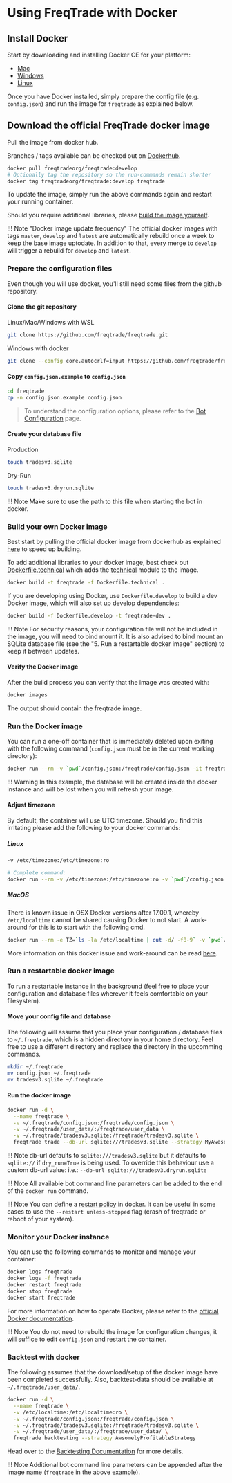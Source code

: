 # Using FreqTrade with Docker

## Install Docker

Start by downloading and installing Docker CE for your platform:

* [Mac](https://docs.docker.com/docker-for-mac/install/)
* [Windows](https://docs.docker.com/docker-for-windows/install/)
* [Linux](https://docs.docker.com/install/)

Once you have Docker installed, simply prepare the config file (e.g. `config.json`) and run the image for `freqtrade` as explained below.

## Download the official FreqTrade docker image

Pull the image from docker hub.

Branches / tags available can be checked out on [Dockerhub](https://hub.docker.com/r/freqtradeorg/freqtrade/tags/).

```bash
docker pull freqtradeorg/freqtrade:develop
# Optionally tag the repository so the run-commands remain shorter
docker tag freqtradeorg/freqtrade:develop freqtrade
```

To update the image, simply run the above commands again and restart your running container.

Should you require additional libraries, please [build the image yourself](#build-your-own-docker-image).

!!! Note "Docker image update frequency"
    The official docker images with tags `master`, `develop` and `latest` are automatically rebuild once a week to keep the base image uptodate.
    In addition to that, every merge to `develop` will trigger a rebuild for `develop` and `latest`.

### Prepare the configuration files

Even though you will use docker, you'll still need some files from the github repository.

#### Clone the git repository

Linux/Mac/Windows with WSL

```bash
git clone https://github.com/freqtrade/freqtrade.git
```

Windows with docker

```bash
git clone --config core.autocrlf=input https://github.com/freqtrade/freqtrade.git
```

#### Copy `config.json.example` to `config.json`

```bash
cd freqtrade
cp -n config.json.example config.json
```

> To understand the configuration options, please refer to the [Bot Configuration](configuration.md) page.

#### Create your database file

Production

```bash
touch tradesv3.sqlite
````

Dry-Run

```bash
touch tradesv3.dryrun.sqlite
```

!!! Note
    Make sure to use the path to this file when starting the bot in docker.

### Build your own Docker image

Best start by pulling the official docker image from dockerhub as explained [here](#download-the-official-docker-image) to speed up building.

To add additional libraries to your docker image, best check out [Dockerfile.technical](https://github.com/freqtrade/freqtrade/blob/develop/Dockerfile.technical) which adds the [technical](https://github.com/freqtrade/technical) module to the image.

```bash
docker build -t freqtrade -f Dockerfile.technical .
```

If you are developing using Docker, use `Dockerfile.develop` to build a dev Docker image, which will also set up develop dependencies:

```bash
docker build -f Dockerfile.develop -t freqtrade-dev .
```

!!! Note
    For security reasons, your configuration file will not be included in the image, you will need to bind mount it. It is also advised to bind mount an SQLite database file (see the "5. Run a restartable docker image" section) to keep it between  updates.

#### Verify the Docker image

After the build process you can verify that the image was created with:

```bash
docker images
```

The output should contain the freqtrade image.

### Run the Docker image

You can run a one-off container that is immediately deleted upon exiting with the following command (`config.json` must be in the current working directory):

```bash
docker run --rm -v `pwd`/config.json:/freqtrade/config.json -it freqtrade
```

!!! Warning
    In this example, the database will be created inside the docker instance and will be lost when you will refresh your image.

#### Adjust timezone

By default, the container will use UTC timezone.
Should you find this irritating please add the following to your docker commands:

##### Linux

``` bash
-v /etc/timezone:/etc/timezone:ro

# Complete command:
docker run --rm -v /etc/timezone:/etc/timezone:ro -v `pwd`/config.json:/freqtrade/config.json -it freqtrade
```

##### MacOS

There is known issue in OSX Docker versions after 17.09.1, whereby `/etc/localtime` cannot be shared causing Docker to not start. A work-around for this is to start with the following cmd.

```bash
docker run --rm -e TZ=`ls -la /etc/localtime | cut -d/ -f8-9` -v `pwd`/config.json:/freqtrade/config.json -it freqtrade
```

More information on this docker issue and work-around can be read [here](https://github.com/docker/for-mac/issues/2396).

### Run a restartable docker image

To run a restartable instance in the background (feel free to place your configuration and database files wherever it feels comfortable on your filesystem).

#### Move your config file and database

The following will assume that you place your configuration / database files to `~/.freqtrade`, which is a hidden directory in your home directory. Feel free to use a different directory and replace the directory in the upcomming commands.

```bash
mkdir ~/.freqtrade
mv config.json ~/.freqtrade
mv tradesv3.sqlite ~/.freqtrade
```

#### Run the docker image

```bash
docker run -d \
  --name freqtrade \
  -v ~/.freqtrade/config.json:/freqtrade/config.json \
  -v ~/.freqtrade/user_data/:/freqtrade/user_data \
  -v ~/.freqtrade/tradesv3.sqlite:/freqtrade/tradesv3.sqlite \
  freqtrade trade --db-url sqlite:///tradesv3.sqlite --strategy MyAwesomeStrategy
```

!!! Note
    db-url defaults to `sqlite:///tradesv3.sqlite` but it defaults to `sqlite://` if `dry_run=True` is being used.
    To override this behaviour use a custom db-url value: i.e.: `--db-url sqlite:///tradesv3.dryrun.sqlite`

!!! Note
    All available bot command line parameters can be added to the end of the `docker run` command.

!!! Note
    You can define a [restart policy](https://docs.docker.com/config/containers/start-containers-automatically/) in docker. It can be useful in some cases to use the `--restart unless-stopped` flag (crash of freqtrade or reboot of your system).

### Monitor your Docker instance

You can use the following commands to monitor and manage your container:

```bash
docker logs freqtrade
docker logs -f freqtrade
docker restart freqtrade
docker stop freqtrade
docker start freqtrade
```

For more information on how to operate Docker, please refer to the [official Docker documentation](https://docs.docker.com/).

!!! Note
    You do not need to rebuild the image for configuration changes, it will suffice to edit `config.json` and restart the container.

### Backtest with docker

The following assumes that the download/setup of the docker image have been completed successfully.
Also, backtest-data should be available at `~/.freqtrade/user_data/`.

```bash
docker run -d \
  --name freqtrade \
  -v /etc/localtime:/etc/localtime:ro \
  -v ~/.freqtrade/config.json:/freqtrade/config.json \
  -v ~/.freqtrade/tradesv3.sqlite:/freqtrade/tradesv3.sqlite \
  -v ~/.freqtrade/user_data/:/freqtrade/user_data/ \
  freqtrade backtesting --strategy AwsomelyProfitableStrategy
```

Head over to the [Backtesting Documentation](backtesting.md) for more details.

!!! Note
    Additional bot command line parameters can be appended after the image name (`freqtrade` in the above example).
